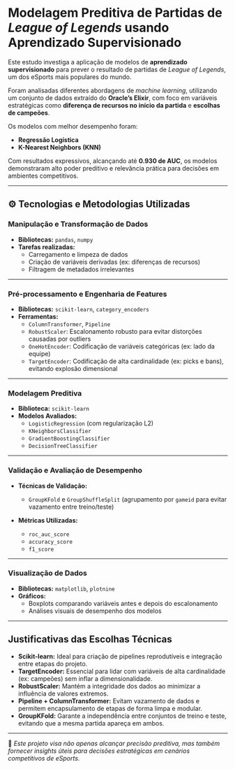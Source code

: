 #  Modelagem Preditiva de Partidas de *League of Legends* usando Aprendizado Supervisionado

Este estudo investiga a aplicação de modelos de **aprendizado supervisionado** para prever o resultado de partidas de *League of Legends*, um dos eSports mais populares do mundo.

Foram analisadas diferentes abordagens de *machine learning*, utilizando um conjunto de dados extraído do **Oracle’s Elixir**, com foco em variáveis estratégicas como **diferença de recursos no início da partida** e **escolhas de campeões**.

Os modelos com melhor desempenho foram:

- **Regressão Logística**
- **K-Nearest Neighbors (KNN)**

Com resultados expressivos, alcançando até **0.930 de AUC**, os modelos demonstraram alto poder preditivo e relevância prática para decisões em ambientes competitivos.

---

## ⚙ Tecnologias e Metodologias Utilizadas

###  Manipulação e Transformação de Dados

- **Bibliotecas:** `pandas`, `numpy`
- **Tarefas realizadas:**
  - Carregamento e limpeza de dados
  - Criação de variáveis derivadas (ex: diferenças de recursos)
  - Filtragem de metadados irrelevantes

---

###  Pré-processamento e Engenharia de Features

- **Bibliotecas:** `scikit-learn`, `category_encoders`
- **Ferramentas:**
  - `ColumnTransformer`, `Pipeline`
  - `RobustScaler`: Escalonamento robusto para evitar distorções causadas por outliers
  - `OneHotEncoder`: Codificação de variáveis categóricas (ex: lado da equipe)
  - `TargetEncoder`: Codificação de alta cardinalidade (ex: picks e bans), evitando explosão dimensional

---

###  Modelagem Preditiva

- **Biblioteca:** `scikit-learn`
- **Modelos Avaliados:**
  - `LogisticRegression` (com regularização L2)
  - `KNeighborsClassifier`
  - `GradientBoostingClassifier`
  - `DecisionTreeClassifier`

---

###  Validação e Avaliação de Desempenho

- **Técnicas de Validação:**
  - `GroupKFold` e `GroupShuffleSplit` (agrupamento por `gameid` para evitar vazamento entre treino/teste)

- **Métricas Utilizadas:**
  - `roc_auc_score`
  - `accuracy_score`
  - `f1_score`

---

###  Visualização de Dados

- **Bibliotecas:** `matplotlib`, `plotnine`
- **Gráficos:**
  - Boxplots comparando variáveis antes e depois do escalonamento
  - Análises visuais de desempenho dos modelos

---

##  Justificativas das Escolhas Técnicas

- **Scikit-learn:** Ideal para criação de pipelines reprodutíveis e integração entre etapas do projeto.
- **TargetEncoder:** Essencial para lidar com variáveis de alta cardinalidade (ex: campeões) sem inflar a dimensionalidade.
- **RobustScaler:** Mantém a integridade dos dados ao minimizar a influência de valores extremos.
- **Pipeline + ColumnTransformer:** Evitam vazamento de dados e permitem encapsulamento de etapas de forma limpa e modular.
- **GroupKFold:** Garante a independência entre conjuntos de treino e teste, evitando que a mesma partida apareça em ambos.

---

📌 *Este projeto visa não apenas alcançar precisão preditiva, mas também fornecer insights úteis para decisões estratégicas em cenários competitivos de eSports.*
